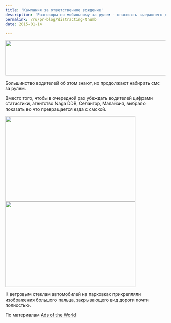 ```yaml
---
title: 'Кампания за ответственное вождение'
description: 'Разговоры по мобильному за рулем - опасность вчерашнего дня. Сегодня водители за рулем набирают смски. Кажется, что ничего страшного в этом нет, однако набирать смску за рулем - то же самое что закрыть глаза на пять секунд на полном ходу. Это в 23 раза увеличивает вероятность аварии.'
permalink: /ru/pr-blog/distracting-thumb
date: 2015-01-14

---
```


<img src="{{ site.assets }}/upload/thumb.jpg" alt="" class="post__img" width="578" height="111">

Большинство водителей об этом знают, но продолжают набирать смс за рулем.

Вместо того, чтобы в очередной раз убеждать водителей цифрами статистики, агентство Naga DDB, Селангор, Малайзия, выбрало показать во что превращается езда с смской.

<img src="{{ site.assets }}/upload/thumb2.jpg" alt="" class="post__img" width="409" height="268">

<img src="{{ site.assets }}/upload/thumb3.jpg" alt="" class="post__img" width="409" height="269">

К ветровым стеклам автомобилей на парковках прикрепляли изображения большого пальца, закрывающего вид дороги почти полностью.

По материалам <a href="http://adsoftheworld.com/media/dm/digi_distracting_thumb?size=original">Ads of the World</a>

